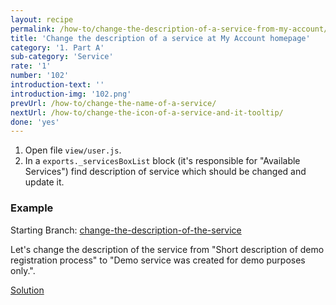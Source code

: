 ```yaml
---
layout: recipe
permalink: /how-to/change-the-description-of-a-service-from-my-account/
title: 'Change the description of a service at My Account homepage'
category: '1. Part A'
sub-category: 'Service'
rate: '1'
number: '102'
introduction-text: ''
introduction-img: '102.png'
prevUrl: /how-to/change-the-name-of-a-service/
nextUrl: /how-to/change-the-icon-of-a-service-and-it-tooltip/
done: 'yes'
---
```


1. Open file `view/user.js`.
2. In a `exports._servicesBoxList` block (it's responsible for "Available Services") find description of service which should be changed and update it.

### Example

Starting Branch: [change-the-description-of-the-service](https://github.com/egovernment/eregistrations-demo/tree/change-the-description-of-the-service)

Let's change the description of the service from "Short description of demo registration process" to "Demo service was created for demo purposes only.".

[Solution](https://github.com/egovernment/eregistrations-demo/compare/change-the-description-of-the-service...change-the-description-of-the-service-solution?expand=1)


